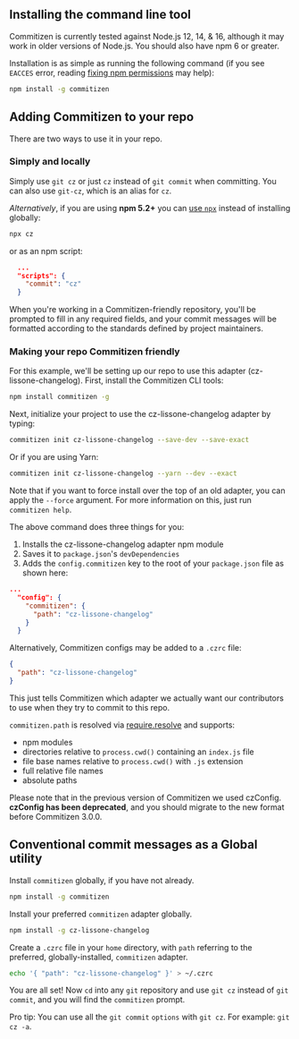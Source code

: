 ## Installing the command line tool

Commitizen is currently tested against Node.js 12, 14, & 16, although it may work in
older versions of Node.js. You should also have npm 6 or greater.

Installation is as simple as running the following command (if you see `EACCES` error, reading [fixing npm permissions](https://docs.npmjs.com/getting-started/fixing-npm-permissions) may help):

```sh
npm install -g commitizen
```

## Adding Commitizen to your repo

There are two ways to use it in your repo.

### Simply and locally

Simply use `git cz` or just `cz` instead of `git commit` when committing. You can also use `git-cz`, which is an alias for `cz`.

_Alternatively_, if you are using **npm 5.2+** you can [use `npx`](https://medium.com/@maybekatz/introducing-npx-an-npm-package-runner-55f7d4bd282b) instead of installing globally:

```sh
npx cz
```

or as an npm script:

```json
  ...
  "scripts": {
    "commit": "cz"
  }
```

When you're working in a Commitizen-friendly repository, you'll be prompted to fill in any required fields, and your commit messages will be formatted according to the standards defined by project maintainers.

### Making your repo Commitizen friendly

For this example, we'll be setting up our repo to use this adapter (cz-lissone-changelog).
First, install the Commitizen CLI tools:

```sh
npm install commitizen -g
```

Next, initialize your project to use the cz-lissone-changelog adapter by typing:

```sh
commitizen init cz-lissone-changelog --save-dev --save-exact
```

Or if you are using Yarn:

```sh
commitizen init cz-lissone-changelog --yarn --dev --exact
```

Note that if you want to force install over the top of an old adapter, you can apply the `--force` argument. For more information on this, just run `commitizen help`.

The above command does three things for you:

1. Installs the cz-lissone-changelog adapter npm module
2. Saves it to `package.json`'s `devDependencies`
3. Adds the `config.commitizen` key to the root of your `package.json` file as shown here:

```json
...
  "config": {
    "commitizen": {
      "path": "cz-lissone-changelog"
    }
  }
```

Alternatively, Commitizen configs may be added to a `.czrc` file:

```json
{
  "path": "cz-lissone-changelog"
}
```

This just tells Commitizen which adapter we actually want our contributors to use when they try to commit to this repo.

`commitizen.path` is resolved via [require.resolve](https://nodejs.org/api/globals.html#globals_require_resolve) and supports:

- npm modules
- directories relative to `process.cwd()` containing an `index.js` file
- file base names relative to `process.cwd()` with `.js` extension
- full relative file names
- absolute paths

Please note that in the previous version of Commitizen we used czConfig. **czConfig has been deprecated**, and you should migrate to the new format before Commitizen 3.0.0.

## Conventional commit messages as a Global utility

Install `commitizen` globally, if you have not already.

```sh
npm install -g commitizen
```

Install your preferred `commitizen` adapter globally.

```sh
npm install -g cz-lissone-changelog
```

Create a `.czrc` file in your `home` directory, with `path` referring to the preferred, globally-installed, `commitizen` adapter.

```sh
echo '{ "path": "cz-lissone-changelog" }' > ~/.czrc
```

You are all set! Now `cd` into any `git` repository and use `git cz` instead of `git commit`, and you will find the `commitizen` prompt.

Pro tip: You can use all the `git commit` `options` with `git cz`. For example: `git cz -a`.
